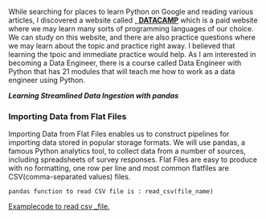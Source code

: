 While searching for places to learn Python on Google and reading various articles, I discovered a website called <a href="https://app.datacamp.com/learn">,
 **DATACAMP**</a> which is a paid website where we may learn many sorts of programming languages of our choice.
We can study on this website, and there are also practice questions where we may learn about the topic and practice right away. I believed that learning the tpoic and immediate practice would help.
As I am interested in becoming a Data Engineer, there is a course called Data Engineer with Python that has 21 modules that will teach me how to work as a data engineer using Python.


***Learning Streamlined Data Ingestion with pandas***

### Importing Data from Flat Files
 
Importing Data from Flat Files enables us to construct pipelines for importing data stored in popular storage formats. We will use pandas, a famous Python analytics tool, to collect data from a number of sources, including spreadsheets of survey responses.
Flat Files are easy to produce with no formatting, one row per line and most common flatfiles are CSV(comma-separated values) files.


```pandas function to read CSV file is : read_csv(file_name)```


<a href="https://github.com/SaiMedipally/Software-Engineering/blob/main/Codes/csvfile_example"> Examplecode to read csv _file.</a>


